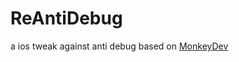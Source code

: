 # ReAntiDebug
a ios tweak against anti debug based on [MonkeyDev](https://github.com/AloneMonkey/MonkeyDev)

